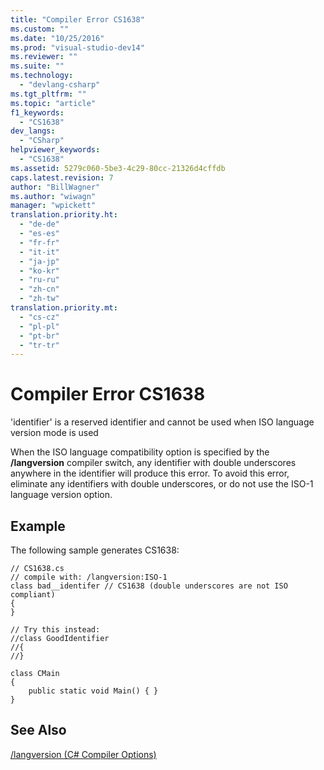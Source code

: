 ```yaml
---
title: "Compiler Error CS1638"
ms.custom: ""
ms.date: "10/25/2016"
ms.prod: "visual-studio-dev14"
ms.reviewer: ""
ms.suite: ""
ms.technology: 
  - "devlang-csharp"
ms.tgt_pltfrm: ""
ms.topic: "article"
f1_keywords: 
  - "CS1638"
dev_langs: 
  - "CSharp"
helpviewer_keywords: 
  - "CS1638"
ms.assetid: 5279c060-5be3-4c29-80cc-21326d4cffdb
caps.latest.revision: 7
author: "BillWagner"
ms.author: "wiwagn"
manager: "wpickett"
translation.priority.ht: 
  - "de-de"
  - "es-es"
  - "fr-fr"
  - "it-it"
  - "ja-jp"
  - "ko-kr"
  - "ru-ru"
  - "zh-cn"
  - "zh-tw"
translation.priority.mt: 
  - "cs-cz"
  - "pl-pl"
  - "pt-br"
  - "tr-tr"
---
```

# Compiler Error CS1638
'identifier' is a reserved identifier and cannot be used when ISO language version mode is used  
  
 When the ISO language compatibility option is specified by the **/langversion** compiler switch, any identifier with double underscores anywhere in the identifier will produce this error. To avoid this error, eliminate any identifiers with double underscores, or do not use the ISO-1 language version option.  
  
## Example  
 The following sample generates CS1638:  
  
```  
// CS1638.cs  
// compile with: /langversion:ISO-1  
class bad__identifer // CS1638 (double underscores are not ISO compliant)  
{  
}  
  
// Try this instead:  
//class GoodIdentifier  
//{  
//}  
  
class CMain  
{  
    public static void Main() { }  
}  
```  
  
## See Also  
 [/langversion (C# Compiler Options)](../../csharp\language-reference\compiler-options/langversion-compiler-option.md)